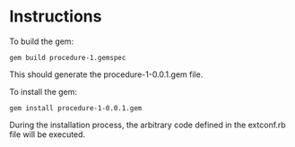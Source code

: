 # Instructions

To build the gem:
```
gem build procedure-1.gemspec
```
This should generate the procedure-1-0.0.1.gem file.

To install the gem:
```
gem install procedure-1-0.0.1.gem
```
During the installation process, the arbitrary code defined in the extconf.rb file will be executed. 
